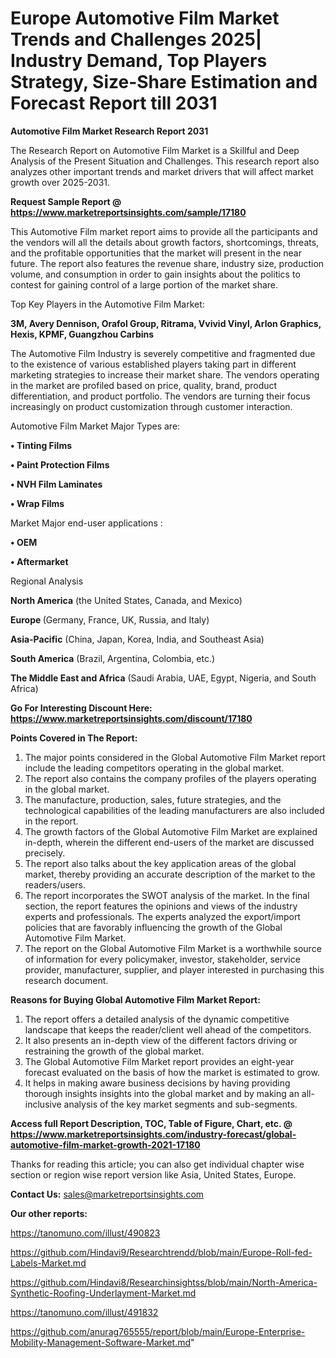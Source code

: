  # Europe Automotive Film Market Trends and Challenges 2025| Industry Demand, Top Players Strategy, Size-Share Estimation and Forecast Report till 2031

<strong>Automotive Film Market Research Report 2031</strong>

The Research Report on Automotive Film Market is a Skillful and Deep Analysis of the Present Situation and Challenges. This research report also analyzes other important trends and market drivers that will affect market growth over 2025-2031.

<strong>Request Sample Report @ <a href=https://www.marketreportsinsights.com/sample/17180>https://www.marketreportsinsights.com/sample/17180</a></strong>

This Automotive Film market report aims to provide all the participants and the vendors will all the details about growth factors, shortcomings, threats, and the profitable opportunities that the market will present in the near future. The report also features the revenue share, industry size, production volume, and consumption in order to gain insights about the politics to contest for gaining control of a large portion of the market share.

Top Key Players in the Automotive Film Market:

<strong>3M, Avery Dennison, Orafol Group, Ritrama, Vvivid Vinyl, Arlon Graphics, Hexis, KPMF, Guangzhou Carbins</strong>

The Automotive Film Industry is severely competitive and fragmented due to the existence of various established players taking part in different marketing strategies to increase their market share. The vendors operating in the market are profiled based on price, quality, brand, product differentiation, and product portfolio. The vendors are turning their focus increasingly on product customization through customer interaction.

Automotive Film Market Major Types are:

<strong>• Tinting Films

• Paint Protection Films

• NVH Film Laminates

• Wrap Films</strong>

Market Major end-user applications :

<strong>• OEM

• Aftermarket</strong>

Regional Analysis

</u><strong><b>North America</b></strong> (the United States, Canada, and Mexico)

<strong><b>Europe </b></strong>(Germany, France, UK, Russia, and Italy)

<strong><b>Asia-Pacific</b></strong> (China, Japan, Korea, India, and Southeast Asia)

<strong><b>South America</b></strong> (Brazil, Argentina, Colombia, etc.)

<strong><b>The Middle East and Africa</b></strong> (Saudi Arabia, UAE, Egypt, Nigeria, and South Africa)

<strong>Go For Interesting Discount Here: <a href=https://www.marketreportsinsights.com/discount/17180>https://www.marketreportsinsights.com/discount/17180</a></strong>

<strong>Points Covered in The Report:</strong>
<ol>
  <li>The major points considered in the Global Automotive Film Market report include the leading competitors operating in the global market.</li>
  <li>The report also contains the company profiles of the players operating in the global market.</li>
  <li>The manufacture, production, sales, future strategies, and the technological capabilities of the leading manufacturers are also included in the report.</li>
  <li>The growth factors of the Global Automotive Film Market are explained in-depth, wherein the different end-users of the market are discussed precisely.</li>
  <li>The report also talks about the key application areas of the global market, thereby providing an accurate description of the market to the readers/users.</li>
  <li>The report incorporates the SWOT analysis of the market. In the final section, the report features the opinions and views of the industry experts and professionals. The experts analyzed the export/import policies that are favorably influencing the growth of the Global Automotive Film Market.</li>
  <li>The report on the Global Automotive Film Market is a worthwhile source of information for every policymaker, investor, stakeholder, service provider, manufacturer, supplier, and player interested in purchasing this research document.</li>
</ol>
<strong>Reasons for Buying Global Automotive Film Market Report:</strong>

<ol>
  <li>The report offers a detailed analysis of the dynamic competitive landscape that keeps the reader/client well ahead of the competitors.</li>
  <li>It also presents an in-depth view of the different factors driving or restraining the growth of the global market.</li>
  <li>The Global Automotive Film Market report provides an eight-year forecast evaluated on the basis of how the market is estimated to grow.</li>
  <li>It helps in making aware business decisions by having providing thorough insights insights into the global market and by making an all-inclusive analysis of the key market segments and sub-segments.</li>
</ol>
<strong>Access full Report Description, TOC, Table of Figure, Chart, etc. @ <a href=https://www.marketreportsinsights.com/industry-forecast/global-automotive-film-market-growth-2021-17180>https://www.marketreportsinsights.com/industry-forecast/global-automotive-film-market-growth-2021-17180</a></strong>


Thanks for reading this article; you can also get individual chapter wise section or region wise report version like Asia, United States, Europe.

<strong>Contact Us:</strong>
sales@marketreportsinsights.com

<strong>Our other reports:</strong>

<a href=https://tanomuno.com/illust/490823>https://tanomuno.com/illust/490823</a>

<a href=https://github.com/Hindavi9/Researchtrendd/blob/main/Europe-Roll-fed-Labels-Market.md>https://github.com/Hindavi9/Researchtrendd/blob/main/Europe-Roll-fed-Labels-Market.md</a>

<a href=https://github.com/Hindavi8/Researchinsightss/blob/main/North-America-Synthetic-Roofing-Underlayment-Market.md>https://github.com/Hindavi8/Researchinsightss/blob/main/North-America-Synthetic-Roofing-Underlayment-Market.md</a>

<a href=https://tanomuno.com/illust/491832>https://tanomuno.com/illust/491832</a>

<a href=https://github.com/anurag765555/report/blob/main/Europe-Enterprise-Mobility-Management-Software-Market.md>https://github.com/anurag765555/report/blob/main/Europe-Enterprise-Mobility-Management-Software-Market.md</a>"
